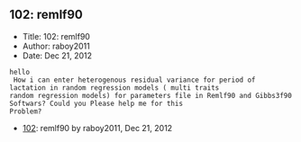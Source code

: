 ## 102: remlf90

- Title: 102: remlf90
- Author: raboy2011
- Date: Dec 21, 2012
```
hello
 How i can enter heterogenous residual variance for period of lactation in random regression models ( multi traits
random regression models) for parameters file in Remlf90 and Gibbs3f90 Softwars? Could you Please help me for this
Problem?
```

- [102](0102.md): remlf90 by raboy2011, Dec 21, 2012
